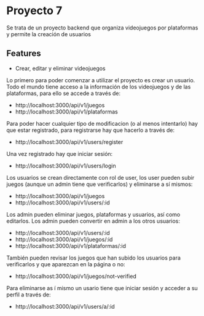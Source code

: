 # Proyecto 7

Se trata de un proyecto backend que organiza videojuegos por plataformas y permite la creación de usuarios

## Features

- Crear, editar y eliminar videojuegos

Lo primero para poder comenzar a utilizar el proyecto es crear un usuario. Todo el mundo tiene acceso a la información de los videojuegos y de las plataformas, para ello se accede a través de:
 - http://localhost:3000/api/v1/juegos
 - http://localhost:3000/api/v1/plataformas

Para poder hacer cualquier tipo de modificacion (o al menos intentarlo) hay que estar registrado, para registrarse hay que hacerlo a través de:
 - http://localhost:3000/api/v1/users/register

Una vez registrado hay que iniciar sesión:
 - http://localhost:3000/api/v1/users/login

Los usuarios se crean directamente con rol de user, los user pueden subir juegos (aunque un admin  tiene que verificarlos) y eliminarse a sí mismos:
 - http://localhost:3000/api/v1/juegos
 - http://localhost:3000/api/v1/users/:id

Los admin pueden eliminar juegos, plataformas y usuarios, así como editarlos. Los admin pueden convertir en admin a los otros usuarios:
 - http://localhost:3000/api/v1/users/:id
 - http://localhost:3000/api/v1/juegos/:id
 - http://localhost:3000/api/v1/plataformas/:id

También pueden revisar los juegos que han subido los usuarios para verificarlos y que aparezcan en la página o no:

 - http://localhost:3000/api/v1/juegos/not-verified
 

Para eliminarse as í mismo un usario tiene que iniciar sesión y acceder a su perfil a través de:

 - http://localhost:3000/api/v1/users/a/:id
